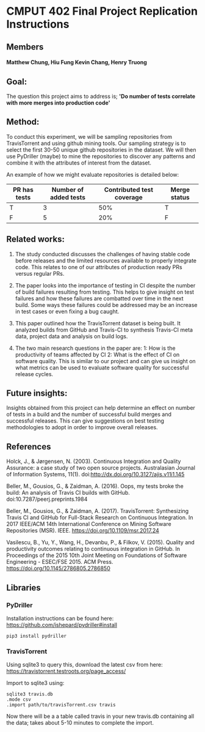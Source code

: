 # CMPUT 402 Final Project Replication Instructions
## Members
#### Matthew Chung, Hiu Fung Kevin Chang, Henry Truong

## Goal:
The question this project aims to address is; **'Do number of tests correlate with more merges into production code'**

## Method:
To conduct this experiment, we will be sampling repositories from TravisTorrent and using github mining tools. Our sampling strategy is to select the first 30-50 unique github repositories in the dataset. We will then use PyDriller (maybe) to mine the repositories to discover any patterns and combine it with the attributes of interest from the dataset.

An example of how we might evaluate repositories is detailed below: 

| PR has tests  | Number of added tests | Contributed test coverage | Merge status |
| ------------- | ---------------- | --------------- | ------------- |
|       T       |        3         |        50%      |       T       |
|       F       |        5         |        20%      |       F       |

## Related works:
1. The study conducted discusses the challenges of having stable code before releases and the limited resources available to properly integrate code. This relates to one of our attributes of production ready PRs versus regular PRs.

2. The paper looks into the importance of testing in CI despite the number of build failures resulting from testing. This helps to give insight on test failures and how these failures are combatted over time in the next build. Some ways these failures could be addressed may be an increase in test cases or even fixing a bug caught.

3. This paper outlined how the TravisTorrent dataset is being built. It analyzed builds from GitHub and Travis-CI to synthesis Travis-CI meta data, project data and analysis on build logs.

4. The two main research questions in the paper are: 1: How is the productivity of teams affected by CI 2: What is the effect of CI on software quality. This is similar to our project and can give us insight on what metrics can be used to evaluate software quality for successful release cycles.

## Future insights:
Insights obtained from this project can help determine an effect on number of tests in a build and the number of successful build merges and successful releases. This can give suggestions on best testing methodologies to adopt in order to improve overall releases. 


## References

Holck, J., & Jørgensen, N. (2003). Continuous Integration and Quality Assurance: a case study of two open source projects. Australasian Journal of Information Systems, 11(1). doi:http://dx.doi.org/10.3127/ajis.v11i1.145

Beller, M., Gousios, G., & Zaidman, A. (2016). Oops, my tests broke the build: An analysis of Travis CI builds with GitHub. doi:10.7287/peerj.preprints.1984

Beller, M., Gousios, G., & Zaidman, A. (2017). TravisTorrent: Synthesizing Travis CI and GitHub for Full-Stack Research on Continuous Integration. In 2017 IEEE/ACM 14th International Conference on Mining Software Repositories (MSR). IEEE. https://doi.org/10.1109/msr.2017.24

Vasilescu, B., Yu, Y., Wang, H., Devanbu, P., & Filkov, V. (2015). Quality and productivity outcomes relating to continuous integration in GitHub. In Proceedings of the 2015 10th Joint Meeting on Foundations of Software Engineering - ESEC/FSE 2015. ACM Press. https://doi.org/10.1145/2786805.2786850


## Libraries

### PyDriller

Installation instructions can be found here: https://github.com/ishepard/pydriller#install  
```
pip3 install pydriller
```


### TravisTorrent
Using sqlite3 to query this, download the latest csv from here: https://travistorrent.testroots.org/page_access/

Import to sqlite3 using:  
```
sqlite3 travis.db
.mode csv
.import path/to/travisTorrent.csv travis
```
Now there will be a a table called travis in your new travis.db containing all the data; takes about 5-10 minutes to complete the import.  


